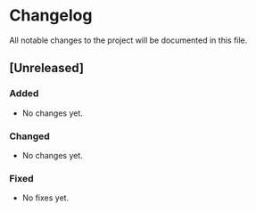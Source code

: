 # Changelog

All notable changes to the project will be documented in this file.

## [Unreleased]

### Added

- No changes yet.

### Changed

- No changes yet.

### Fixed

- No fixes yet.

